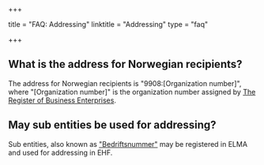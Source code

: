 +++

title = "FAQ: Addressing"
linktitle = "Addressing"
type = "faq"

+++

## What is the address for Norwegian recipients?

The address for Norwegian recipients is "9908:[Organization number]", where "[Organization number]" is the organization number assigned by [The Register of Business Enterprises](/ehf/open-data/the-register-of-business-enterprises/).

## May sub entities be used for addressing?

Sub entities, also known as ["Bedriftsnummer"](https://altinnett.brreg.no/no/Begreper-A-A/Bedriftsnummer/) may be registered in ELMA and used for addressing in EHF.
